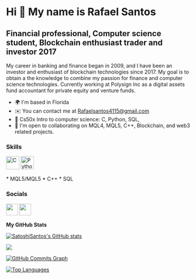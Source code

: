 Hi 👋 My name is Rafael Santos
==============================

Financial professional, Computer science student, Blockchain enthusiast trader and investor 2017
------------------------------------------------------------------------------------------------

My career in banking and finance began in 2009, and I have been an investor and enthusiast of blockchain technologies since 2017. My goal is to obtain a the knowledge to combine my passion for finance and computer science technologies. Currently working at Polysign Inc as a digital assets fund accountant for private equity and venture funds.

* 🌍  I'm based in Florida
* ✉️  You can contact me at [Rafaelsantos4115@gmail.com](mailto:Rafaelsantos4115@gmail.com)
* 🧠  Cs50x Intro to computer science: C, Python, SQL,
* 🤝  I'm open to collaborating on MQL4, MQL5, C++, Blockchain, and web3 related projects.

### Skills

<p align="left">
<a href="https://docs.microsoft.com/en-us/cpp/?view=msvc-170" target="_blank" rel="noreferrer"><img src="https://raw.githubusercontent.com/danielcranney/readme-generator/main/public/icons/skills/c-colored.svg" width="36" height="36" alt="C" /></a>
<a href="https://www.python.org/" target="_blank" rel="noreferrer"><img src="https://raw.githubusercontent.com/danielcranney/readme-generator/main/public/icons/skills/python-colored.svg" width="36" height="36" alt="Python" /></a>
</p>
* MQL5/MQL5
* C++
* SQL

### Socials

<p align="left"> <a href="https://www.github.com/SatoshiSantos" target="_blank" rel="noreferrer"><img src="https://raw.githubusercontent.com/danielcranney/readme-generator/main/public/icons/socials/github.svg" width="32" height="32" /></a> <a href="https://www.linkedin.com/in/rafael-santos-849203ba/" target="_blank" rel="noreferrer"><img src="https://raw.githubusercontent.com/danielcranney/readme-generator/main/public/icons/socials/linkedin.svg" width="32" height="32" /></a></p>


<b>My GitHub Stats</b>

<a href="http://www.github.com/SatoshiSantos"><img src="https://github-readme-stats.vercel.app/api?username=SatoshiSantos&show_icons=true&hide=&count_private=true&title_color=0891b2&text_color=ffffff&icon_color=0891b2&bg_color=1c1917&hide_border=true&show_icons=true" alt="SatoshiSantos's GitHub stats" /></a>

<a href="http://www.github.com/SatoshiSantos"><img src="https://github-readme-streak-stats.herokuapp.com/?user=SatoshiSantos&stroke=ffffff&background=1c1917&ring=0891b2&fire=0891b2&currStreakNum=ffffff&currStreakLabel=0891b2&sideNums=ffffff&sideLabels=ffffff&dates=ffffff&hide_border=true" /></a>

<a href="http://www.github.com/SatoshiSantos"><img src="https://activity-graph.herokuapp.com/graph?username=SatoshiSantos&bg_color=1c1917&color=ffffff&line=0891b2&point=ffffff&area_color=1c1917&area=true&hide_border=true&custom_title=GitHub%20Commits%20Graph" alt="GitHub Commits Graph" /></a>

<a href="https://github.com/SatoshiSantos" align="left"><img src="https://github-readme-stats.vercel.app/api/top-langs/?username=SatoshiSantos&langs_count=10&title_color=0891b2&text_color=ffffff&icon_color=0891b2&bg_color=1c1917&hide_border=true&locale=en&custom_title=Top%20%Languages" alt="Top Languages" /></a>
